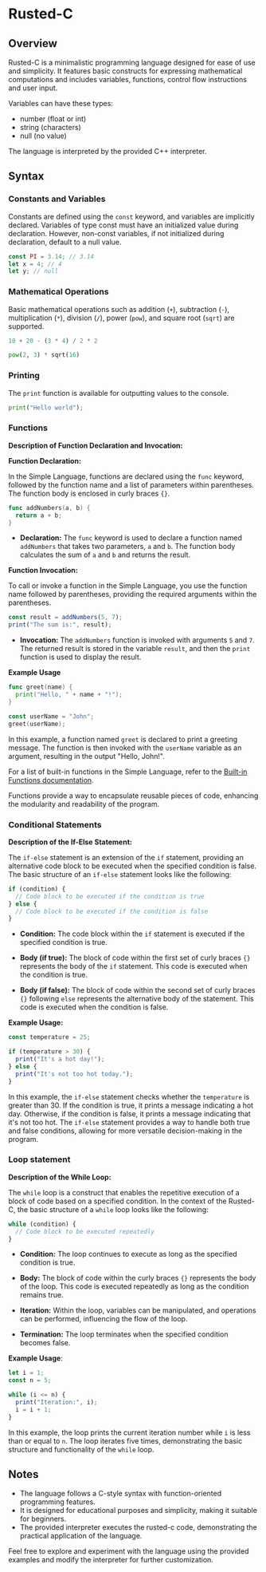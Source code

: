 # Rusted-C 

## Overview

Rusted-C is a minimalistic programming language designed for ease of use and simplicity. 
It features basic constructs for expressing mathematical computations and includes variables, functions, control flow instructions and user input.

Variables can have these types:
   - number (float or int) 
   - string (characters) 
   - null (no value)


The language is interpreted by the provided C++ interpreter.



## Syntax


### Constants and Variables

Constants are defined using the `const` keyword, and variables are implicitly declared.
Variables of type const must have an initialized value during declaration.
However, non-const variables, if not initialized during declaration, default to a null value.

```javascript
const PI = 3.14; // 3.14 
let x = 4; // 4
let y; // null
```

### Mathematical Operations

Basic mathematical operations such as addition (`+`), subtraction (`-`), multiplication (`*`), division (`/`), power (`pow`), and square root (`sqrt`) are supported.

```python
10 + 20 - (3 * 4) / 2 * 2 

pow(2, 3) * sqrt(16)
```


### Printing

The `print` function is available for outputting values to the console.

```python
print("Hello world");
```


### Functions 

**Description of Function Declaration and Invocation:**

**Function Declaration:**

In the Simple Language, functions are declared using the `func` keyword, followed by the function name and a list of parameters within parentheses. The function body is enclosed in curly braces `{}`.

```go
func addNumbers(a, b) {
  return a + b;
}
```

- **Declaration:** The `func` keyword is used to declare a function named `addNumbers` that takes two parameters, `a` and `b`. The function body calculates the sum of `a` and `b` and returns the result.

**Function Invocation:**

To call or invoke a function in the Simple Language, you use the function name followed by parentheses, providing the required arguments within the parentheses.

```javascript
const result = addNumbers(5, 7);
print("The sum is:", result);
```

- **Invocation:** The `addNumbers` function is invoked with arguments `5` and `7`. The returned result is stored in the variable `result`, and then the `print` function is used to display the result.

**Example Usage**

```go
func greet(name) {
  print("Hello, " + name + "!");
}

const userName = "John";
greet(userName);
```

In this example, a function named `greet` is declared to print a greeting message. The function is then invoked with the `userName` variable as an argument, resulting in the output "Hello, John!".

For a list of built-in functions in the Simple Language, refer to the [Built-in Functions documentation](BUILTIN.md).

Functions provide a way to encapsulate reusable pieces of code, enhancing the modularity and readability of the program.


### Conditional Statements

**Description of the If-Else Statement:**

The `if-else` statement is an extension of the `if` statement, providing an alternative code block to be executed when the specified condition is false. The basic structure of an `if-else` statement looks like the following:

```javascript
if (condition) {
  // Code block to be executed if the condition is true
} else {
  // Code block to be executed if the condition is false
}
```

- **Condition:** The code block within the `if` statement is executed if the specified condition is true.

- **Body (if true):** The block of code within the first set of curly braces `{}` represents the body of the `if` statement. This code is executed when the condition is true.

- **Body (if false):** The block of code within the second set of curly braces `{}` following `else` represents the alternative body of the statement. This code is executed when the condition is false.

**Example Usage:**

```javascript
const temperature = 25;

if (temperature > 30) {
  print("It's a hot day!");
} else {
  print("It's not too hot today.");
}
```

In this example, the `if-else` statement checks whether the `temperature` is greater than 30. If the condition is true, it prints a message indicating a hot day. Otherwise, if the condition is false, it prints a message indicating that it's not too hot. The `if-else` statement provides a way to handle both true and false conditions, allowing for more versatile decision-making in the program.

### Loop statement

**Description of the While Loop:**

The `while` loop is a construct that enables the repetitive execution of a block of code based on a specified condition. 
In the context of the Rusted-C, the basic structure of a `while` loop looks like the following:

```javascript
while (condition) {
  // Code block to be executed repeatedly
}
```

- **Condition:** The loop continues to execute as long as the specified condition is true.

- **Body:** The block of code within the curly braces `{}` represents the body of the loop. This code is executed repeatedly as long as the condition remains true.

- **Iteration:** Within the loop, variables can be manipulated, and operations can be performed, influencing the flow of the loop.

- **Termination:** The loop terminates when the specified condition becomes false.

**Example Usage**:

```javascript
let i = 1;
const n = 5;

while (i <= n) {
  print("Iteration:", i);
  i = i + 1;
}
```

In this example, the loop prints the current iteration number while `i` is less than or equal to `n`. 
The loop iterates five times, demonstrating the basic structure and functionality of the `while` loop.

## Notes

- The language follows a C-style syntax with function-oriented programming features.
- It is designed for educational purposes and simplicity, making it suitable for beginners.
- The provided interpreter executes the rusted-c code, demonstrating the practical application of the language.

Feel free to explore and experiment with the language using the provided examples and modify the interpreter for further customization.